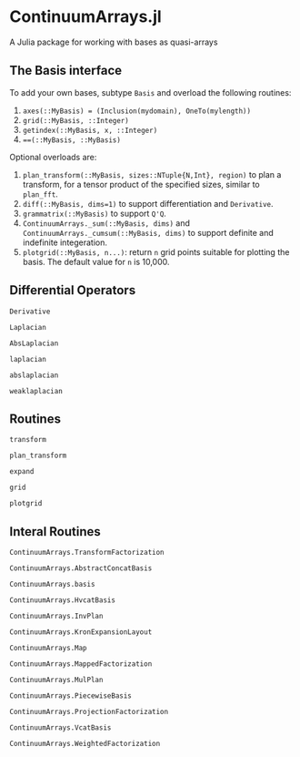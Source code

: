 # ContinuumArrays.jl
A Julia package for working with bases as quasi-arrays

## The Basis interface

To add your own bases, subtype `Basis` and overload the following routines:

1. `axes(::MyBasis) = (Inclusion(mydomain), OneTo(mylength))`
2. `grid(::MyBasis, ::Integer)`
3. `getindex(::MyBasis, x, ::Integer)`
4. `==(::MyBasis, ::MyBasis)`

Optional overloads are:

1. `plan_transform(::MyBasis, sizes::NTuple{N,Int}, region)` to plan a transform, for a tensor
product of the specified sizes, similar to `plan_fft`.
2. `diff(::MyBasis, dims=1)` to support differentiation and `Derivative`. 
3. `grammatrix(::MyBasis)` to support `Q'Q`. 
4. `ContinuumArrays._sum(::MyBasis, dims)` and `ContinuumArrays._cumsum(::MyBasis, dims)` to support definite and indefinite integeration.
5. `plotgrid(::MyBasis, n...)`: return `n` grid points suitable for plotting the basis. The default value for `n` is 10,000. 


## Differential Operators


```@docs
Derivative
```

```@docs
Laplacian
```

```@docs
AbsLaplacian
```

```@docs
laplacian
```

```@docs
abslaplacian
```

```@docs
weaklaplacian
```

## Routines

```@docs
transform
```
```@docs
plan_transform
```
```@docs
expand
```
```@docs
grid
```
```@docs 
plotgrid
```


## Interal Routines

```@docs
ContinuumArrays.TransformFactorization
```
```@docs
ContinuumArrays.AbstractConcatBasis
```
```@docs
ContinuumArrays.basis
```
```@docs
ContinuumArrays.HvcatBasis
```
```@docs
ContinuumArrays.InvPlan
```
```@docs
ContinuumArrays.KronExpansionLayout
```
```@docs
ContinuumArrays.Map
```
```@docs
ContinuumArrays.MappedFactorization
```
```@docs
ContinuumArrays.MulPlan
```
```@docs
ContinuumArrays.PiecewiseBasis
```
```@docs
ContinuumArrays.ProjectionFactorization
```
```@docs
ContinuumArrays.VcatBasis
```
```@docs
ContinuumArrays.WeightedFactorization
```


